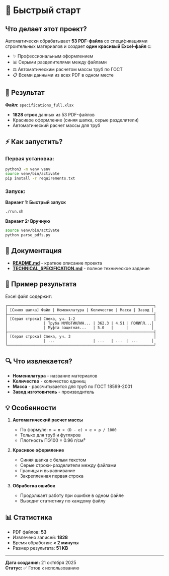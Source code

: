 # 🚀 Быстрый старт

## Что делает этот проект?

Автоматически обрабатывает **53 PDF-файла** со спецификациями строительных материалов и создает **один красивый Excel-файл** с:
- ✨ Профессиональным оформлением
- 📊 Серыми разделителями между файлами
- ⚖️ Автоматическим расчетом массы труб по ГОСТ
- 📋 Всеми данными из всех PDF в одном месте

## 📁 Результат

**Файл:** `specifications_full.xlsx`
- **1828 строк** данных из 53 PDF-файлов
- Красивое оформление (синяя шапка, серые разделители)
- Автоматический расчет массы для труб

## ⚡ Как запустить?

### Первая установка:
```bash
python3 -m venv venv
source venv/bin/activate
pip install -r requirements.txt
```

### Запуск:

**Вариант 1: Быстрый запуск**
```bash
./run.sh
```

**Вариант 2: Вручную**
```bash
source venv/bin/activate
python parse_pdfs.py
```

## 📖 Документация

- **[README.md](README.md)** - краткое описание проекта
- **[TECHNICAL_SPECIFICATION.md](TECHNICAL_SPECIFICATION.md)** - полное техническое задание

## 🎯 Пример результата

Excel файл содержит:

```
┌─────────────────────────────────────────────────────────────────┐
│ [Синяя шапка] Файл | Номенклатура | Количество | Масса | Завод │
├─────────────────────────────────────────────────────────────────┤
│ [Серая строка] Спека, уч. 1-2                                   │
│                | Труба МУЛЬТИКЛИН... | 362.3 | 4.51 | ПОЛИПЛ...│
│                | Муфта защитная...   | 5.0   |      |          │
├─────────────────────────────────────────────────────────────────┤
│ [Серая строка] Спека, уч. 3                                     │
│                | ...                 | ...   | ...  | ...      │
└─────────────────────────────────────────────────────────────────┘
```

## 🔍 Что извлекается?

- **Номенклатура** - название материалов
- **Количество** - количество единиц
- **Масса** - рассчитывается для труб по ГОСТ 18599-2001
- **Завод изготовитель** - производитель

## 💡 Особенности

1. **Автоматический расчет массы**
   - По формуле: `m = π × (D - e) × e × ρ / 1000`
   - Только для труб и футляров
   - Плотность ПЭ100 = 0.96 г/см³

2. **Красивое оформление**
   - Синяя шапка с белым текстом
   - Серые строки-разделители между файлами
   - Границы и выравнивание
   - Закрепленная первая строка

3. **Обработка ошибок**
   - Продолжает работу при ошибке в одном файле
   - Выводит статистику по каждому файлу

## 📊 Статистика

- PDF файлов: **53**
- Извлечено записей: **1828**
- Время обработки: **< 2 минуты**
- Размер результата: **51 KB**

---

**Дата создания:** 21 октября 2025  
**Статус:** ✅ Готов к использованию

